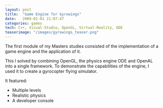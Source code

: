 ```yaml
---
layout: post
title:  "Game Engine for Gyrowings"
date:   2009-01-01 21:07:47
categories: games
tech: C++, Visual-Studio, OpenGL, Virtual-Reality, ODE
teaserimage: "/images/gyrowings_teaser.png"
---
```


The first module of my Masters studies consisted of the implementation of a game engine and the application of it.

This I solved by combining OpenGL, the physics engine ODE and OpenAL into a single framework. To demonstrate the capabilities of the engine, I used it to create a gyrocopter flying simulator.

It featured:

* Multiple levels
* Realistic physics
* A developer console



